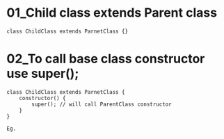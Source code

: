 # 01_Child class extends Parent class

    class ChildClass extends ParnetClass {}

# 02_To call base class constructor use super();

    class ChildClass extends ParnetClass {
        constructor() {
            super(); // will call ParentClass constructor
        }
    }

    Eg. 